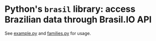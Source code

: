 # Python's `brasil` library: access Brazilian data through Brasil.IO API

See [example.py](example.py) and [families.py](families.py) for usage.
